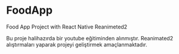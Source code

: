 # FoodApp
Food App Project with React Native Reanimeted2

Bu proje halihazırda bir youtube eğitiminden alınmıştır. Reanimated2 alıştırmaları yaparak projeyi geliştirmek amaçlanmaktadır.
